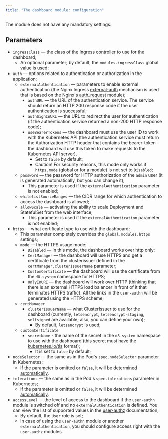 ```yaml
---
title: "The dashboard module: configuration"
---
```


The module does not have any mandatory settings.

## Parameters
* `ingressClass` —  the class of the Ingress controller to use for the dashboard;
    * An optional parameter; by default, the `modules.ingressClass` global value is used;
* `auth` — options related to authentication or authorization in the application:
    * `externalAuthentication` — parameters to enable external authentication (the Nginx Ingress [external-auth](https://kubernetes.github.io/ingress-nginx/examples/auth/external-auth/) mechanism is used that is based on the Nginx's [auth_request](http://nginx.org/en/docs/http/ngx_http_auth_request_module.html) module);
         * `authURL` — the URL of the authentication service. The service should return an HTTP 200 response code if the user authentication is successful;
         * `authSignInURL` — the URL to redirect the user for authentication (if the authentication service returned a non-200 HTTP response code);
         * `useBearerTokens` — the dashboard must use the user ID to work with the Kubernetes API (the authentication service must return the Authorization HTTP header that contains the bearer-token – the dashboard will use this token to make requests to the Kubernetes API server).
             * Set to `false` by default;
             * Caution! For security reasons, this mode only works if `https.mode` (global or for a module) is not set to `Disabled`;
    * `password` — the password for HTTP authorization of the `admin` user (it is generated automatically, but you can change it);
         * This parameter is used if the `externalAuthentication` parameter is not enabled;
    * `whitelistSourceRanges` — the CIDR range for which authentication to access the dashboard is allowed;
    * `allowScale` — activating the ability to scale Deployment and StatefulSet from the web interface;
         * This parameter is used if the `externalAuthentication` parameter is not enabled;
* `https` — what certificate type to use with the dashboard;
    * This parameter completely overrides the `global.modules.https` settings;
    * `mode` — the HTTPS usage mode:
        * `Disabled` — in this mode, the dashboard works over http only;
        * `CertManager` — the dashboard will use HTTPS and get a certificate from the clusterissuer defined in the `certManager.clusterIssuerName` parameter;
        * `CustomCertificate` — the dashboard will use the certificate from the `d8-system` namespace for HTTPS;
        * `OnlyInURI` — the dashboard will work over HTTP (thinking that there is an external HTTPS load balancer in front of it that terminates HTTPS traffic). All the links in the `user-authn` will be generated using the HTTPS scheme;
    * `certManager`
      * `clusterIssuerName` — what ClusterIssuer to use for the dashboard (currently, `letsencrypt`, `letsencrypt-staging`, `selfsigned` are available; also, you can define your own);
        * By default, `letsencrypt` is used;
    * `customCertificate`
      * `secretName` - the name of the secret in the `d8-system` namespace to use with the dashboard (this secret must have the [kubernetes.io/tls](https://kubernetes.github.io/ingress-nginx/user-guide/tls/#tls-secrets) format);
        * It is set to `false` by default;
* `nodeSelector` — the same as in the Pod's `spec.nodeSelector` parameter in Kubernetes;
    * If the parameter is omitted or `false`, it will be determined [automatically](../../#advanced-scheduling).
* `tolerations` — the same as in the Pod's `spec.tolerations` parameter in Kubernetes;
    * If the parameter is omitted or `false`, it will be determined [automatically](../../#advanced-scheduling).
* `accessLevel` — the level of access to the dashboard if the `user-authn` module is switched off and no `externalAuthentication` is defined. You can view the list of supported values in the [user-authz](../../modules/140-user-authz/) documentation;
    * By default, the `User` role is set;
    * In case of using the `user-authn` module or another `externalAuthentication`, you should configure access right with the `user-authz` modules.
